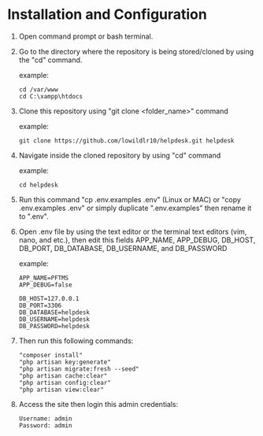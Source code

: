 # Installation and Configuration

1. Open command prompt or bash terminal.
1. Go to the directory where the repository is being stored/cloned by using 
   the "cd" command.
   
   example: 
   ```
   cd /var/www
   cd C:\xampp\htdocs
   ```
        
2. Clone this repository using "git clone <URL> <folder_name>" command
   
   example: 
   ``` 
   git clone https://github.com/lowildlr10/helpdesk.git helpdesk
   ```
   
3. Navigate inside the cloned repository by using "cd" command
   
   example:
   ```
   cd helpdesk
   ```
        
4. Run this command "cp .env.examples .env" (Linux or MAC) or 
   "copy .env.examples .env" or simply duplicate ".env.examples"
   then rename it to ".env".
  
5. Open .env file by using the text editor or the terminal text 
   editors (vim, nano, and etc.), then edit this fields APP_NAME,
   APP_DEBUG, DB_HOST, DB_PORT, DB_DATABASE, DB_USERNAME, and 
   DB_PASSWORD
    
    example:
    ```
    APP_NAME=PFTMS
    APP_DEBUG=false
    
    DB_HOST=127.0.0.1
    DB_PORT=3306
    DB_DATABASE=helpdesk
    DB_USERNAME=helpdesk
    DB_PASSWORD=helpdesk
    ```
       
 6. Then run this following commands:
 
    ```
    "composer install"
    "php artisan key:generate"
    "php artisan migrate:fresh --seed"
    "php artisan cache:clear"
    "php artisan config:clear"
    "php artisan view:clear"
    ```
      
 7. Access the site then login this admin credentials:
 
    ```
    Username: admin
    Password: admin
    ```
